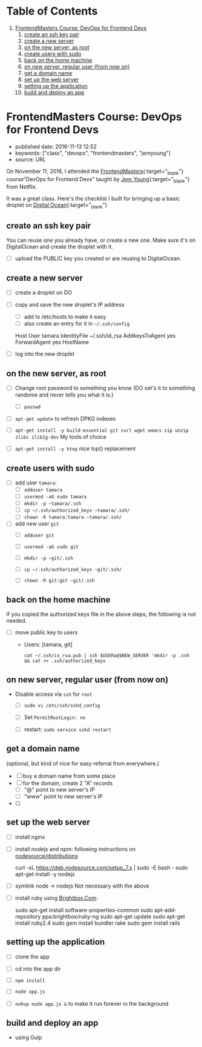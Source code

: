 
# Table of Contents

1.  [FrontendMasters Course: DevOps for Frontend Devs](#frontendmasters-course-devops-for-frontend-devs)
    1.  [create an ssh key pair](#create-an-ssh-key-pair)
    2.  [create a new server](#create-a-new-server)
    3.  [on the new server, as root](#on-the-new-server-as-root)
    4.  [create users with sudo](#create-users-with-sudo)
    5.  [back on the home machine](#back-on-the-home-machine)
    6.  [on new server, regular user (from now on)](#on-new-server-regular-user-from-now-on)
    7.  [get a domain name](#get-a-domain-name)
    8.  [set up the web server](#set-up-the-web-server)
    9.  [setting up the application](#setting-up-the-application)
    10. [build and deploy an app](#build-and-deploy-an-app)


<a id="frontendmasters-course-devops-for-frontend-devs"></a>

# FrontendMasters Course: DevOps for Frontend Devs

-   published date: 2016-11-13 12:52
-   keywords: ["class", "devops", "frontendmasters", "jemyoung"]
-   source: URL

On November 11, 2016, I attended the [FrontendMasters](https://frontendmasters.com){:target="<sub>blank</sub>"} course"DevOps for Frontend Devs" taught by [Jem Young](https://jemyoung.com/about/){:target="<sub>blank</sub>"} from Netflix.

It was a great class. Here's the checklist I built for bringing up a basic droplet on [Digital Ocean](https://digitalocean.com){:target="<sub>blank</sub>"}


<a id="create-an-ssh-key-pair"></a>

## create an ssh key pair

You can reuse one you already have, or create a new one. Make sure it's on DigitalOcean and create the droplet with it.

-   [ ] upload the PUBLIC key you created or are reusing to DigitalOcean.


<a id="create-a-new-server"></a>

## create a new server

-   [ ] create a droplet on DO
-   [ ] copy and save the new droplet's IP address
    -   [ ] add to /etc/hosts to make it easy
    -   [ ] also create an entry for it in `~/.ssh/config`

    Host <DROPLET NAME>
      User tamara
      IdentityFile ~/.ssh/id_rsa
      AddkeysToAgent yes
      ForwardAgent yes
      HostName <DROPLET IP>

-   [ ] log into the new droplet


<a id="on-the-new-server-as-root"></a>

## on the new server, as root

-   [ ] Change root password to something you know (DO set's it to something randome and never tells you what it is.)
    -   [ ] `passwd`

-   [ ] `apt-get update` to refresh DPKG indexes
-   [ ] `apt-get install -y build-essential git curl wget emacs zip unzip zlibc zlib1g-dev` My tools of choice
-   [ ] `apt-get install -y htop` nice top() replacement


<a id="create-users-with-sudo"></a>

## create users with sudo

-   [ ] add user `tamara`:
    -   [ ] `adduser tamara`
    -   [ ] `usermod -aG sudo tamara`
    -   [ ] `mkdir -p ~tamara/.ssh`
    -   [ ] `cp ~/.ssh/authorized_keys ~tamara/.ssh/`
    -   [ ] `chown -R tamara:tamara ~tamara/.ssh/`

-   [ ] add new user `git`
    -   [ ] `adduser git`
    -   [ ] `usermod -aG sudo git`
    -   [ ] `mkdir -p ~git/.ssh`
    -   [ ] `cp ~/.ssh/authorized_keys ~git/.ssh/`
    -   [ ] `chown -R git:git ~git/.ssh`


<a id="back-on-the-home-machine"></a>

## back on the home machine

If you copied the authorized keys file in the above steps, the following is not needed.

-   [ ] move public key to users
    -   Users: [tamara, git]
        
            cat ~/.ssh/is_rsa.pub | ssh $USERa@$NEW_SERVER 'mkdir -p .ssh && cat >> .ssh/authorized_keys


<a id="on-new-server-regular-user-from-now-on"></a>

## on new server, regular user (from now on)

-   Disable access via `ssh` for `root`
    -   [ ] `sudo vi /etc/ssh/sshd_config`
    -   [ ] Set `PermitRootLogin: no`
    -   [ ] restart: `sudo service sshd restart`


<a id="get-a-domain-name"></a>

## get a domain name

(optional, but kind of nice for easy referral from everywhere.)

-   [ ] buy a domain name from some place
-   [ ] for the domain, create 2 "A" records
    -   [ ] "@" point to new server's IP
    -   [ ] "www" point to new server's IP

-   [ ] 


<a id="set-up-the-web-server"></a>

## set up the web server

-   [ ] install nginx
-   [ ] install nodejs and npm: following instructions on [nodesource/distributions](https://github.com/nodesource/distributions#installation-instructions)

    curl -sL https://deb.nodesource.com/setup_7.x | sudo -E bash -
    sudo apt-get install -y nodejs

-   [ ] symlink node -> nodejs Not necessary with the above

-   [ ] install ruby using [Brightbox.Com](https://www.brightbox.com/docs/ruby/ubuntu/#adding-the-repository):

    sudo apt-get install software-properties-common
    sudo apt-add-repository ppa:brightbox/ruby-ng
    sudo apt-get update
    sudo apt-get install ruby2.4
    sudo gem install bundler rake
    sudo gem install rails


<a id="setting-up-the-application"></a>

## setting up the application

-   [ ] clone the app
-   [ ] cd into the app dir
-   [ ] `npm install`
-   [ ] `node app.js`
-   [ ] `nohup node app.js &` to make it run forever in the background


<a id="build-and-deploy-an-app"></a>

## build and deploy an app

-   using Gulp

